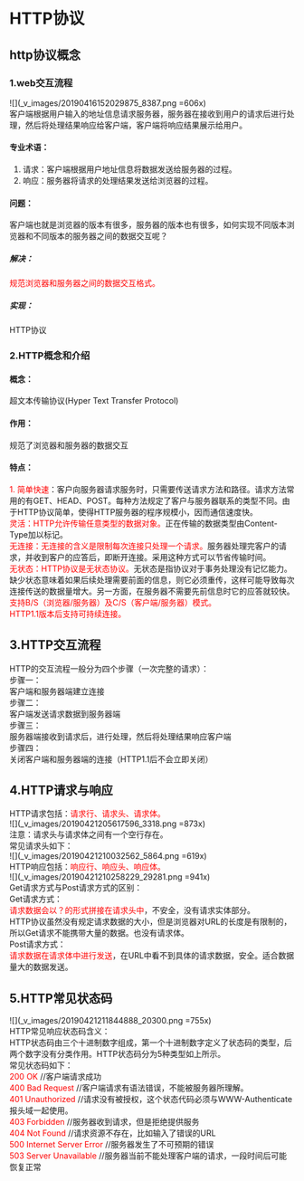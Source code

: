 # HTTP协议  
## http协议概念  
### 1.web交互流程  
![](_v_images/20190416152029875_8387.png =606x)  
客户端根据用户输入的地址信息请求服务器，服务器在接收到用户的请求后进行处理，然后将处理结果响应给客户端，客户端将响应结果展示给用户。  
#### 专业术语：  
1. 请求：客户端根据用户地址信息将数据发送给服务器的过程。
2. 响应：服务器将请求的处理结果发送给浏览器的过程。  
#### 问题：  
客户端也就是浏览器的版本有很多，服务器的版本也有很多，如何实现不同版本浏览器和不同版本的服务器之间的数据交互呢？  
##### 解决：  
<font color=red>规范浏览器和服务器之间的数据交互格式。</font>  
##### 实现：  
HTTP协议
### 2.HTTP概念和介绍  
#### 概念：  
超文本传输协议(Hyper Text Transfer Protocol)  
#### 作用：  
规范了浏览器和服务器的数据交互  
#### 特点：  
<font color=red>1. 简单快速</font>：客户向服务器请求服务时，只需要传送请求方法和路径。请求方法常用的有GET、HEAD、POST。每种方法规定了客户与服务器联系的类型不同。由于HTTP协议简单，使得HTTP服务器的程序规模小，因而通信速度快。  
<font color=red>灵活：HTTP允许传输任意类型的数据对象。</font>正在传输的数据类型由Content-Type加以标记。  
<font color=red>无连接：无连接的含义是限制每次连接只处理一个请求。</font>服务器处理完客户的请求，并收到客户的应答后，即断开连接。采用这种方式可以节省传输时间。  
<font color=red>无状态：HTTP协议是无状态协议。</font>无状态是指协议对于事务处理没有记忆能力。缺少状态意味着如果后续处理需要前面的信息，则它必须重传，这样可能导致每次连接传送的数据量增大。另一方面，在服务器不需要先前信息时它的应答就较快。  
<font color=red>支持B/S（浏览器/服务器）及C/S（客户端/服务器）模式。</font>  
<font color=red>HTTP1.1版本后支持可持续连接。</font>  
## 3.HTTP交互流程  
HTTP的交互流程一般分为四个步骤（一次完整的请求）：  
步骤一：  
客户端和服务器端建立连接  
步骤二：  
客户端发送请求数据到服务器端  
步骤三：  
服务器端接收到请求后，进行处理，然后将处理结果响应客户端  
步骤四：  
关闭客户端和服务器端的连接（HTTP1.1后不会立即关闭）  
## 4.HTTP请求与响应  
HTTP请求包括：<font color=red>请求行、请求头、请求体。</font>   
![](_v_images/20190421205617596_3318.png =873x)  
注意：请求头与请求体之间有一个空行存在。  
常见请求头如下：  
![](_v_images/20190421210032562_5864.png =619x)  
HTTP响应包括：<font color=red>响应行、响应头、响应体。</font>   
![](_v_images/20190421210258229_29281.png =941x)  
Get请求方式与Post请求方式的区别：  
Get请求方式：  
       <font color=red>请求数据会以？的形式拼接在请求头中</font>，不安全，没有请求实体部分。  
      HTTP协议虽然没有规定请求数据的大小，但是浏览器对URL的长度是有限制的，所以Get请求不能携带大量的数据。也没有请求体。  
Post请求方式：  
      <font color=red>请求数据在请求体中进行发送</font>，在URL中看不到具体的请求数据，安全。适合数据量大的数据发送。  
## 5.HTTP常见状态码  
![](_v_images/20190421211844888_20300.png =755x)  
HTTP常见响应状态码含义：  
    HTTP状态码由三个十进制数字组成，第一个十进制数字定义了状态码的类型，后两个数字没有分类作用。HTTP状态码分为5种类型如上所示。  
    常见状态码如下：  
    <font color=red>200  OK </font>                        //客户端请求成功  
    <font color=red>400  Bad Request </font>         //客户端请求有语法错误，不能被服务器所理解。  
    <font color=red>401  Unauthorized </font>       //请求没有被授权，这个状态代码必须与WWW-Authenticate报头域一起使用。  
    <font color=red>403  Forbidden</font>             //服务器收到请求，但是拒绝提供服务  
    <font color=red>404  Not Found</font>            //请求资源不存在，比如输入了错误的URL  
    <font color=red>500  Internet  Server  Error</font>        //服务器发生了不可预期的错误  
    <font color=red>503  Server  Unavailable</font>            //服务器当前不能处理客户端的请求，一段时间后可能恢复正常  
    
